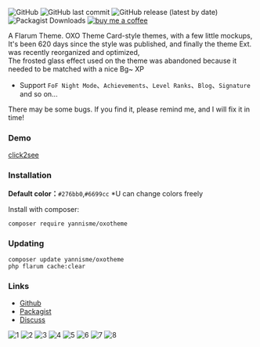![GitHub](https://img.shields.io/github/license/yannisme/flarum-oxo-theme?style=flat-square) ![GitHub last commit](https://img.shields.io/github/last-commit/yannisme/flarum-oxo-theme?style=flat-square) ![GitHub release (latest by date)](https://img.shields.io/github/v/release/yannisme/flarum-oxo-theme?style=flat-square) ![Packagist Downloads](https://img.shields.io/packagist/dt/yannisme/oxotheme?style=flat-square) [![buy me a coffee](https://img.shields.io/badge/donate-buy%20me%20a%20coffee-yellow?label=Donate&style=flat-square)](https://www.buymeacoffee.com/yannisme)

A Flarum Theme. OXO Theme
Card-style themes, with a few little mockups,  
It's been 620 days since the style was published, and finally the theme Ext. was recently reorganized and optimized,  
The frosted glass effect used on the theme was abandoned because it needed to be matched with a nice Bg~  XP


- Support `FoF Night Mode`、`Achievements`、`Level Ranks`、`Blog`、`Signature` and so on...

There may be some bugs. If you find it, please remind me, and I will fix it in time!

### Demo
[click2see](https://flarum.pro/)

### Installation
**Default color：**`#276bb0`,`#6699cc`
*U can change colors freely

Install with composer:
```
composer require yannisme/oxotheme
```

### Updating

```
composer update yannisme/oxotheme
php flarum cache:clear
```

### Links

- [Github](https://github.com/yannisme/flarum-oxo-theme)
- [Packagist](https://packagist.org/packages/yannisme/oxotheme)
- [Discuss](https://discuss.flarum.org)
  

![1](https://i.loli.net/2021/08/18/BmI1N47jKcTwSeQ.png)
![2](https://i.loli.net/2021/08/18/8A51B6ZvTPhLyu7.png)
![3](https://i.loli.net/2021/08/18/sJT7LRkKnbYwqdN.png)
![4](https://i.loli.net/2021/08/18/5m2JIs48j6quHSK.png)
![5](https://i.loli.net/2021/08/18/Wt2QaxHUMgAkC5J.png)
![6](https://i.loli.net/2021/08/18/IHS8uaWRAU1zMjg.png)
![7](https://i.loli.net/2021/08/18/Un2lKT1SpNOiXCF.png)
![8](https://i.loli.net/2021/08/18/JxTco6Cm1pWqbPS.png)
